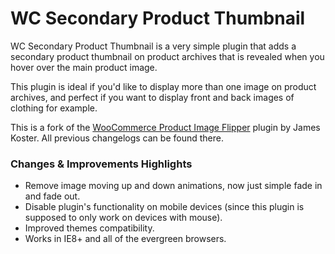 # WC Secondary Product Thumbnail

WC Secondary Product Thumbnail is a very simple plugin that adds a secondary product thumbnail on product archives that is revealed when you hover over the main product image.

This plugin is ideal if you'd like to display more than one image on product archives, and perfect if you want to display front and back images of clothing for example.

This is a fork of the [WooCommerce Product Image Flipper](https://wordpress.org/plugins/woocommerce-product-image-flipper/) plugin by James Koster. All previous changelogs can be found there.

### Changes & Improvements Highlights

* Remove image moving up and down animations, now just simple fade in and fade out.
* Disable plugin's functionality on mobile devices (since this plugin is supposed to only work on devices with mouse).
* Improved themes compatibility.
* Works in IE8+ and all of the evergreen browsers.